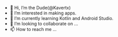 - 👋 Hi, I’m the Dude(@Kavertx)
- 👀 I’m interested in making apps.
- 🌱 I’m currently learning Kotlin and Android Studio.
- 💞️ I’m looking to collaborate on ...
- 📫 How to reach me ...

<!---
Kavertx/Kavertx is a ✨ special ✨ repository because its `README.md` (this file) appears on your GitHub profile.
You can click the Preview link to take a look at your changes.
--->

